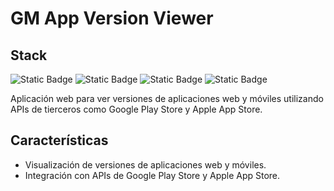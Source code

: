 # GM App Version Viewer

## Stack
![Static Badge](https://img.shields.io/badge/ViteJS-Yes-yellow?logo=vite&logoColor=white)
![Static Badge](https://img.shields.io/badge/ExpressJS-Yes-green?logo=express&logoColor=white)
![Static Badge](https://img.shields.io/badge/NodeJS-Yes-green?logo=node.js&logoColor=white)
![Static Badge](https://img.shields.io/badge/JavaScript-Yes-yellow?logo=javascript&logoColor=white)

Aplicación web para ver versiones de aplicaciones web y móviles utilizando APIs de tierceros como Google Play Store y Apple App Store.

## Características

- Visualización de versiones de aplicaciones web y móviles.
- Integración con APIs de Google Play Store y Apple App Store.
